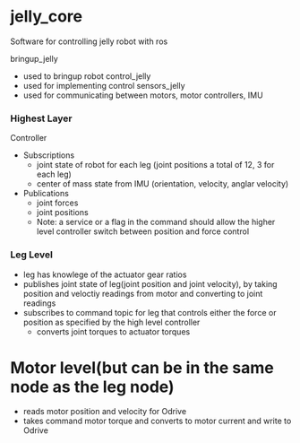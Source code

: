 # jelly_core
Software for controlling jelly robot with ros

bringup_jelly
 * used to bringup robot 
control_jelly
 * used for implementing control
sensors_jelly
 * used for communicating between motors, motor controllers, IMU


### Highest Layer
Controller
 * Subscriptions
     * joint state of robot for each leg (joint positions a total of 12, 3 for each leg)
     * center of mass state from IMU (orientation, velocity, anglar velocity)
 * Publications
     * joint forces
     * joint positions
     * Note: a service or a flag in the command should allow the higher level controller switch between position and force control

### Leg Level
 * leg has knowlege of the actuator gear ratios
 * publishes joint state of leg(joint position and joint velocity), by taking position and veloctiy readings from motor and converting to joint readings
 * subscribes to command topic for leg that controls either the force or position as specified by the high level controller
     * converts joint torques to actuator torques

# Motor level(but can be in the same node as the leg node)
 * reads motor position and velocity for Odrive
 * takes command motor torque and converts to motor current and write to Odrive
